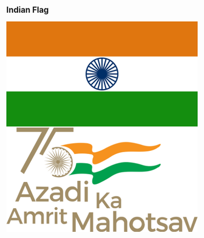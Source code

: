 ## Indian Flag

<img src="./assets/flag_.png" alt="Indian Flag" />

<img src="./assets/75th.png" />

